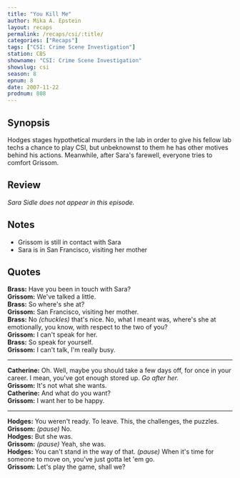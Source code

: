 ```yaml
---
title: "You Kill Me"
author: Mika A. Epstein
layout: recaps
permalink: /recaps/csi/:title/
categories: ["Recaps"]
tags: ["CSI: Crime Scene Investigation"]
station: CBS
showname: "CSI: Crime Scene Investigation"
showslug: csi
season: 8
epnum: 8
date: 2007-11-22
prodnum: 808
---
```


## Synopsis

Hodges stages hypothetical murders in the lab in order to give his fellow lab techs a chance to play CSI, but unbeknownst to them he has other motives behind his actions. Meanwhile, after Sara's farewell, everyone tries to comfort Grissom.

## Review

_Sara Sidle does not appear in this episode._

## Notes

* Grissom is still in contact with Sara
* Sara is in San Francisco, visiting her mother

## Quotes

**Brass:** Have you been in touch with Sara?\
**Grissom:** We've talked a little.\
**Brass:** So where's she at?\
**Grissom:** San Francisco, visiting her mother.\
**Brass:** No _(chuckles)_ that's nice. No, what I meant was, where's she at emotionally, you know, with respect to the two of you?\
**Grissom:** I can't speak for her.\
**Brass:** So speak for yourself.\
**Grissom:** I can't talk, I'm really busy.

- - -

**Catherine:** Oh. Well, maybe you should take a few days off, for once in your career. I mean, you've got enough stored up. _Go after her._\
**Grissom:** It's not what she wants.\
**Catherine:** And what do you want?\
**Grissom:** I want her to be happy.

- - -

**Hodges:** You weren't ready. To leave. This, the challenges, the puzzles.\
**Grissom:** _(pause)_ No.\
**Hodges:** But she was.\
**Grissom:** _(pause)_ Yeah, she was.\
**Hodges:** You can't stand in the way of that. _(pause)_ When it's time for someone to move on, you've just gotta let 'em go.\
**Grissom:** Let's play the game, shall we?
